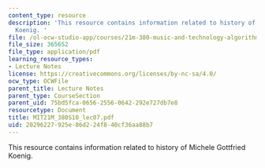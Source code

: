 ```yaml
---
content_type: resource
description: 'This resource contains information related to history of Michele Gottfried
  Koenig. '
file: /ol-ocw-studio-app/courses/21m-380-music-and-technology-algorithmic-and-generative-music-spring-2010/20296227925e86d224f840cf36aa88b7_MIT21M_380S10_lec07.pdf
file_size: 365652
file_type: application/pdf
learning_resource_types:
- Lecture Notes
license: https://creativecommons.org/licenses/by-nc-sa/4.0/
ocw_type: OCWFile
parent_title: Lecture Notes
parent_type: CourseSection
parent_uid: 75bd5fca-0656-2556-0642-292e727db7e8
resourcetype: Document
title: MIT21M_380S10_lec07.pdf
uid: 20296227-925e-86d2-24f8-40cf36aa88b7
---
```

This resource contains information related to history of Michele Gottfried Koenig. 
